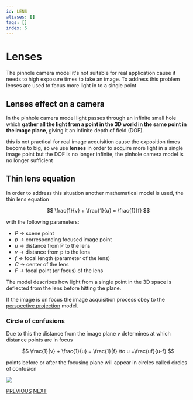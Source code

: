 ```yaml
---
id: LENS
aliases: []
tags: []
index: 5
---
```


# Lenses

The pinhole camera model it's not suitable for real application cause it needs to high exposure times to take an image. To address this problem lenses are used to focus more light in to a single point

## Lenses effect on a camera

In the pinhole camera model light passes through an infinite small hole which **gather all the light from a point in the 3D world in the same point in the image plane**, giving it an infinite depth of field (DOF).

this is not practical for real image acquisition cause the exposition times become to big, so we use **lenses** in order to acquire more light in a single image point but the DOF is no longer infinite, the pinhole camera model is no longer sufficient

## Thin lens equation

In order to address this situation another mathematical model is used, the thin lens equation

$$
\frac{1}{v} + \frac{1}{u} = \frac{1}{f}
$$


with the following parameters:

- $P$ -> scene point
- $p$ -> corresponding focused image point
- $u$ -> distance from P to the lens
- $v$ -> distance from p to the lens
- $f$ -> focal length (parameter of the lens)
- $C$ -> center of the lens
- $F$ -> focal point (or focus) of the lens

The model describes how light from a single point in the 3D space is deflected from the lens before hitting the plane.

If the image is on focus the image acquisition process obey to the [perspective projection](computer_vision/image_formation_acquisition/perspective_projection.md) model.

### Circle of confusions

Due to this the distance from the image plane $v$ determines at which distance points are in focus

$$
\frac{1}{v} + \frac{1}{u} = \frac{1}{f} \to u =\frac{uf}{u-f}
$$

points before or after the focusing plane will appear in circles called circles of confusion

![](computer_vision/Pasted_image_20240221202723.png)

[PREVIOUS](computer_vision/image_formation_acquisition/sensors.md) [NEXT](computer_vision/image_formation_acquisition/lens_distortion.md)
